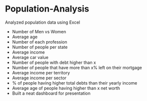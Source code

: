 # Population-Analysis
Analyzed population data using Excel

- Number of Men vs Women
-	Average age
-	Number of each profession
-	Number of people per state
-	Average income
-	Average car value
-	Number of people with debt higher than x
-	Number of people that have more than x% left on their mortgage
-	Average income per territory
-	Average income per sector
-	% of people having higher total debts than their yearly income
-	Average age of people having higher than x net worth
- Built a neat dashboard for presentation
